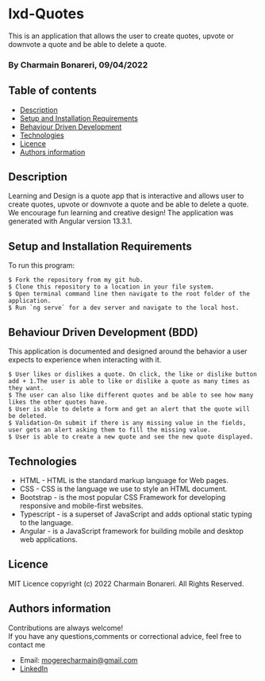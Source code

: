 # lxd-Quotes

This is an application that allows the user to create quotes, upvote or downvote a quote and be able to delete a quote.

### By Charmain Bonareri, 09/04/2022

## Table of contents
* [Description](#description)
* [Setup and Installation Requirements](#setup)
* [Behaviour Driven Development](#BDD)
* [Technologies](#technologies)
* [Licence](#licence)
* [Authors information](#contact)

## Description
Learning and Design is a quote app that is interactive and allows user to create quotes, upvote or downvote a quote and be able to delete a quote. We encourage fun learning and creative design! The application was generated with Angular version 13.3.1.

## Setup and Installation Requirements
To run this program:

```
$ Fork the repository from my git hub.
$ Clone this repository to a location in your file system.
$ Open terminal command line then navigate to the root folder of the application.
$ Run `ng serve` for a dev server and navigate to the local host.
```
## Behaviour Driven Development (BDD)
This application is documented and designed around the behavior a user expects to experience when interacting with it.

```
$ User likes or dislikes a quote. On click, the like or dislike button add + 1.The user is able to like or dislike a quote as many times as they want. 
$ The user can also like different quotes and be able to see how many likes the other quotes have. 
$ User is able to delete a form and get an alert that the quote will be deleted. 
$ Validation-On submit if there is any missing value in the fields, user gets an alert asking them to fill the missing value. 
$ User is able to create a new quote and see the new quote displayed.
```

## Technologies
* HTML - HTML is the standard markup language for Web pages.
* CSS - CSS is the language we use to style an HTML document.
* Bootstrap - is the most popular CSS Framework for developing responsive and mobile-first websites.
* Typescript - is a superset of JavaScript and adds optional static typing to the language.
* Angular - is a JavaScript framework for building mobile and desktop web applications.

## Licence
MIT Licence 
copyright (c) 2022 Charmain Bonareri. All Rights Reserved.

## Authors information
Contributions are always welcome!  
If you have any questions,comments or correctional advice, feel free to contact me
* Email: mogerecharmain@gmail.com
* [LinkedIn](https://www.linkedin.com/in/charmain-bonareri-71a209126/)

